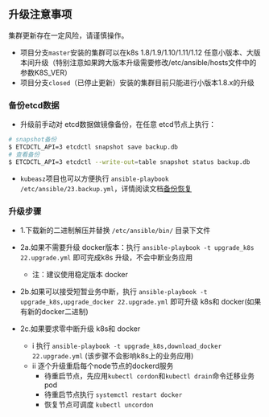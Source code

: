 ## 升级注意事项

集群更新存在一定风险，请谨慎操作。 

- 项目分支`master`安装的集群可以在k8s 1.8/1.9/1.10/1.11/1.12 任意小版本、大版本间升级（特别注意如果跨大版本升级需要修改/etc/ansible/hosts文件中的参数K8S_VER）
- 项目分支`closed`（已停止更新）安装的集群目前只能进行小版本1.8.x的升级

### 备份etcd数据 

- 升级前手动对 etcd数据做镜像备份，在任意 etcd节点上执行：

``` bash
# snapshot备份
$ ETCDCTL_API=3 etcdctl snapshot save backup.db
# 查看备份
$ ETCDCTL_API=3 etcdctl --write-out=table snapshot status backup.db
```
- `kubeasz`项目也可以方便执行 `ansible-playbook /etc/ansible/23.backup.yml`，详情阅读文档[备份恢复](cluster_restore.md)

### 升级步骤

- 1.下载新的二进制解压并替换 `/etc/ansible/bin/` 目录下文件

- 2a.如果不需要升级 docker版本：执行 `ansible-playbook -t upgrade_k8s 22.upgrade.yml` 即可完成k8s 升级，不会中断业务应用
  - 注：建议使用稳定版本 docker

- 2b.如果可以接受短暂业务中断，执行 `ansible-playbook -t upgrade_k8s,upgrade_docker 22.upgrade.yml` 即可升级 k8s和 docker(如果有新的docker二进制)

- 2c.如果要求零中断升级 k8s和 docker
  - i 执行 `ansible-playbook -t upgrade_k8s,download_docker 22.upgrade.yml` (该步骤不会影响k8s上的业务应用)
  - ii 逐个升级重启每个node节点的dockerd服务
    - 待重启节点，先应用`kubectl cordon`和`kubectl drain`命令迁移业务pod
    - 待重启节点执行 `systemctl restart docker`
    - 恢复节点可调度 `kubectl uncordon`
